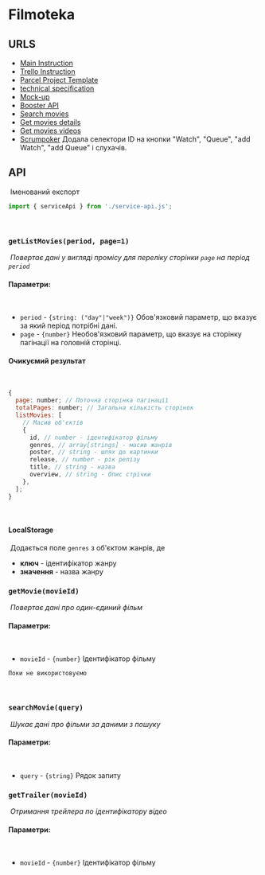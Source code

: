 # Filmoteka

## URLS

- [Main Instruction](https://docs.google.com/spreadsheets/d/1Nqu0GSddprM_I402OnudsdgPxkUhCtb71Y3zjUvx8E0/edit?usp=sharing)
- [Trello Instruction](https://trello.com/b/eesbzFD4/filmoteka)
- [Parcel Project Template](https://github.com/goitacademy/parcel-project-template)
- [technical specification](https://docs.google.com/spreadsheets/d/1Nqu0GSddprM_I402OnudsdgPxkUhCtb71Y3zjUvx8E0/edit?usp=sharing)
- [Mock-up](https://www.figma.com/file/9ramHXtKj0KodfWpQwWqOF/Filmoteka?node-id=0-1&t=eSeM4vYd6F2ASnGV-0)
- [Booster API](https://developers.themoviedb.org/3/trending/get-trending)
- [Search movies](https://developers.themoviedb.org/3/search/search-movies)
- [Get movies details](https://developers.themoviedb.org/3/movies/get-movie-details)
- [Get movies videos](https://developers.themoviedb.org/3/movies/get-movie-videos)
- [Scrumpoker](https://www.scrumpoker-online.org/en/) Додала селектори ID на
  кнопки "Watch", "Queue", "add Watch", "add Queue" і слухачів.

## API

​ Іменований експорт ​

```javascript
import { serviceApi } from './service-api.js';
```

​

### `getListMovies(period, page=1)`

​ _Повертає дані у вигляді промісу для переліку сторінки `page` на період
`period`_ ​

#### Параметри:

​

- `period` - `{string: ("day"|"week")}` Обов'язковий параметр, що вказує за який
  період потрібні дані.
- `page` - `{number}` Необов'язковий параметр, що вказує на сторінку пагінації
  на головній сторінці. ​

#### Очикуємий результат

​

```javascript
{
  page: number; // Поточна сторінка пагінації
  totalPages: number; // Загальна кількість сторінок
  listMovies: [
    // Масив об'єктів
    {
      id, // number - ідентифікатор фільму
      genres, // array[strings] - масив жанрів
      poster, // string - шлях до картинки
      release, // number - рік релізу
      title, // string - назва
      overview, // string - Опис стрічки
    },
  ];
}
```

​

#### LocalStorage

​ Додається поле `genres` з об'єктом жанрів, де ​

- **ключ** - ідентифікатор жанру
- **значення** - назва жанру ​

### `getMovie(movieId)`

​ _Повертає дані про один-єдиний фільм_ ​

#### Параметри:

​

- `movieId` - `{number}` Ідентифікатор фільму ​

```
Поки не використовуємо
```

​

### `searchMovie(query)`

​ _Шукає дані про фільми за даними з пошуку_ ​

#### Параметри:

​

- `query` - `{string}` Рядок запиту ​

### `getTrailer(movieId)`

​ _Отримання трейлера по ідентифікатору відео_ ​

#### Параметри:

​

- `movieId` - `{number}` Ідентифікатор фільму
